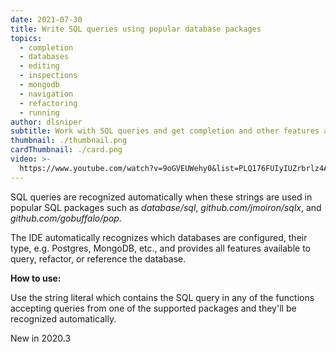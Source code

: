 ```yaml
---
date: 2021-07-30
title: Write SQL queries using popular database packages
topics:
  - completion
  - databases
  - editing
  - inspections
  - mongodb
  - navigation
  - refactoring
  - running
author: dlsniper
subtitle: Work with SQL queries and get completion and other features automatically.
thumbnail: ./thumbnail.png
cardThumbnail: ./card.png
video: >-
  https://www.youtube.com/watch?v=9oGVEUWehy0&list=PLQ176FUIyIUZrbrlz4AY1V8VzBJKZyVlW&index=4
---
```


SQL queries are recognized automatically when these strings are used in popular SQL packages such as _database/sql_, _github.com/jmoiron/sqlx_, and _github.com/gobuffalo/pop_.

The IDE automatically recognizes which databases are configured, their type, e.g. Postgres, MongoDB, etc., and provides all features available to query, refactor, or reference the database.

**How to use:**

Use the string literal which contains the SQL query in any of the functions accepting queries from one of the supported packages and they'll be recognized automatically.

<span class="tag is-rounded">New in 2020.3</span>
